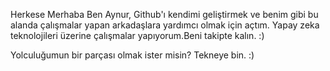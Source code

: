 

Herkese Merhaba
 Ben Aynur, Github'ı kendimi geliştirmek ve benim gibi bu alanda çalışmalar yapan arkadaşlara yardımcı olmak için açtım. Yapay zeka teknolojileri üzerine çalışmalar yapıyorum.Beni takipte kalın.    :)
     
     
     
   Yolculuğumun bir parçası olmak ister misin? Tekneye bin.  :)


